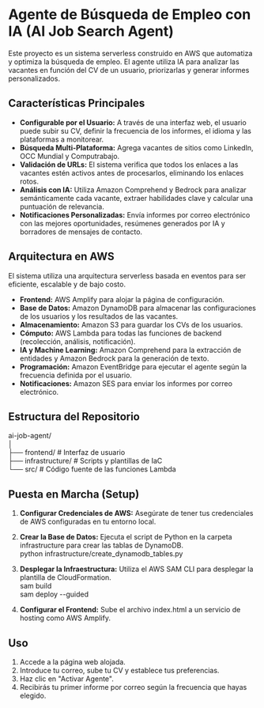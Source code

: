 # **Agente de Búsqueda de Empleo con IA (AI Job Search Agent)**

Este proyecto es un sistema serverless construido en AWS que automatiza y optimiza la búsqueda de empleo. El agente utiliza IA para analizar las vacantes en función del CV de un usuario, priorizarlas y generar informes personalizados.

## **Características Principales**

* **Configurable por el Usuario:** A través de una interfaz web, el usuario puede subir su CV, definir la frecuencia de los informes, el idioma y las plataformas a monitorear.  
* **Búsqueda Multi-Plataforma:** Agrega vacantes de sitios como LinkedIn, OCC Mundial y Computrabajo.  
* **Validación de URLs:** El sistema verifica que todos los enlaces a las vacantes estén activos antes de procesarlos, eliminando los enlaces rotos.  
* **Análisis con IA:** Utiliza Amazon Comprehend y Bedrock para analizar semánticamente cada vacante, extraer habilidades clave y calcular una puntuación de relevancia.  
* **Notificaciones Personalizadas:** Envía informes por correo electrónico con las mejores oportunidades, resúmenes generados por IA y borradores de mensajes de contacto.

## **Arquitectura en AWS**

El sistema utiliza una arquitectura serverless basada en eventos para ser eficiente, escalable y de bajo costo.

* **Frontend:** AWS Amplify para alojar la página de configuración.  
* **Base de Datos:** Amazon DynamoDB para almacenar las configuraciones de los usuarios y los resultados de las vacantes.  
* **Almacenamiento:** Amazon S3 para guardar los CVs de los usuarios.  
* **Cómputo:** AWS Lambda para todas las funciones de backend (recolección, análisis, notificación).  
* **IA y Machine Learning:** Amazon Comprehend para la extracción de entidades y Amazon Bedrock para la generación de texto.  
* **Programación:** Amazon EventBridge para ejecutar el agente según la frecuencia definida por el usuario.  
* **Notificaciones:** Amazon SES para enviar los informes por correo electrónico.

## **Estructura del Repositorio**

ai-job-agent/  
│  
├── frontend/             \# Interfaz de usuario  
├── infrastructure/       \# Scripts y plantillas de IaC  
└── src/                  \# Código fuente de las funciones Lambda

## **Puesta en Marcha (Setup)**

1. **Configurar Credenciales de AWS:** Asegúrate de tener tus credenciales de AWS configuradas en tu entorno local.  
2. **Crear la Base de Datos:** Ejecuta el script de Python en la carpeta infrastructure para crear las tablas de DynamoDB.  
   python infrastructure/create\_dynamodb\_tables.py

3. **Desplegar la Infraestructura:** Utiliza el AWS SAM CLI para desplegar la plantilla de CloudFormation.  
   sam build  
   sam deploy \--guided

4. **Configurar el Frontend:** Sube el archivo index.html a un servicio de hosting como AWS Amplify.

## **Uso**

1. Accede a la página web alojada.  
2. Introduce tu correo, sube tu CV y establece tus preferencias.  
3. Haz clic en "Activar Agente".  
4. Recibirás tu primer informe por correo según la frecuencia que hayas elegido.
